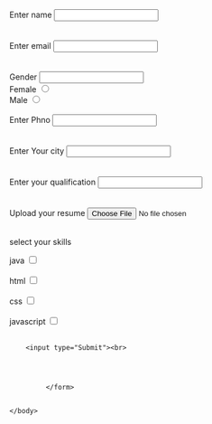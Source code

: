 <!DOCTYPE html>
<html>
  <head>
    <body>
      <form>
        <label for="name">Enter name</label>
        <input type="text" id="name" name=""><br><br><br>
        <label for="Email">Enter email</label>
        <input type="email" id="Email" name=""><br><br><br>
        <label for="Gender">Gender</label>
        <input type="gender"id="gender" name=""><br>
        <label for="fe">Female</label>
        <input type="radio" id="fe" name="gender"><br>
        <label for="ma">Male</label>
        <input type="radio" id="ma" name="gender"><br><br>
        <label for="Phno">Enter Phno</label>
        <input type="phno" id="Phno" name=""><br><br><br>
        <label for="Your city">Enter Your city</label>
        <input type="your city" id="Your city" name=""><br><br><br>
        <label for="Your qualification">Enter your qualification</label>
        <input type="your qualification" id="Your qualification" name=""><br><br><br>
        <label for="file">Upload your resume</label>
        <input type="file" id="file" name=""><br><br>
        <p>select your skills</p>
        <label for="j">java</label>
        <input type="checkbox" id="j" name="java"><br><br>
        <label for="h">html</label>
        <input type="checkbox" id="h" name="html"><br><br>
        <label for="c">css</label>
        <input type="checkbox" id="c" name="css"><br><br>
        <label for="js">javascript</label>
        <input type="checkbox" id="js" name="javascript"><br><br>


        <input type="Submit"><br>

        

        
             </form>


    </body>
  </head>
</html>
